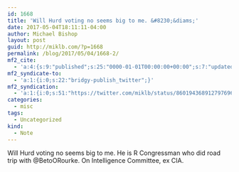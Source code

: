 ```yaml
---
id: 1668
title: 'Will Hurd voting no seems big to me. &#8230;&diams;'
date: 2017-05-04T18:11:11-04:00
author: Michael Bishop
layout: post
guid: http://miklb.com/?p=1668
permalink: /blog/2017/05/04/1668-2/
mf2_cite:
  - 'a:4:{s:9:"published";s:25:"0000-01-01T00:00:00+00:00";s:7:"updated";s:25:"0000-01-01T00:00:00+00:00";s:8:"category";a:1:{i:0;s:0:"";}s:6:"author";a:0:{}}'
mf2_syndicate-to:
  - 'a:1:{i:0;s:22:"bridgy-publish_twitter";}'
mf2_syndication:
  - 'a:1:{i:0;s:51:"https://twitter.com/miklb/status/860194368912797696";}'
categories:
  - misc
tags:
  - Uncategorized
kind:
  - Note
---
```

Will Hurd voting no seems big to me. He is R Congressman who did road trip with @BetoORourke. On Intelligence Committee, ex CIA.